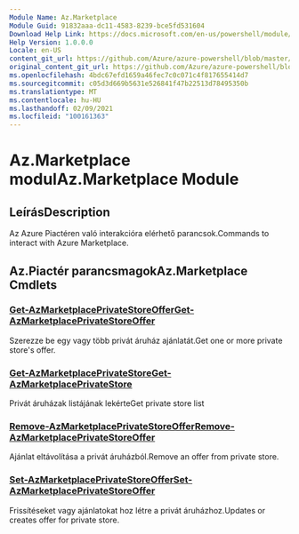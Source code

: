 ```yaml
---
Module Name: Az.Marketplace
Module Guid: 91832aaa-dc11-4583-8239-bce5fd531604
Download Help Link: https://docs.microsoft.com/en-us/powershell/module/az.marketplace
Help Version: 1.0.0.0
Locale: en-US
content_git_url: https://github.com/Azure/azure-powershell/blob/master/src/Marketplace/Marketplace/help/Az.Marketplace.md
original_content_git_url: https://github.com/Azure/azure-powershell/blob/master/src/Marketplace/Marketplace/help/Az.Marketplace.md
ms.openlocfilehash: 4bdc67efd1659a46fec7c0c071c4f817655414d7
ms.sourcegitcommit: c05d3d669b5631e526841f47b22513d78495350b
ms.translationtype: MT
ms.contentlocale: hu-HU
ms.lasthandoff: 02/09/2021
ms.locfileid: "100161363"
---
```

# <span data-ttu-id="a430b-101">Az.Marketplace modul</span><span class="sxs-lookup"><span data-stu-id="a430b-101">Az.Marketplace Module</span></span>
## <span data-ttu-id="a430b-102">Leírás</span><span class="sxs-lookup"><span data-stu-id="a430b-102">Description</span></span>
<span data-ttu-id="a430b-103">Az Azure Piactéren való interakcióra elérhető parancsok.</span><span class="sxs-lookup"><span data-stu-id="a430b-103">Commands to interact with Azure Marketplace.</span></span>

## <span data-ttu-id="a430b-104">Az.Piactér parancsmagok</span><span class="sxs-lookup"><span data-stu-id="a430b-104">Az.Marketplace Cmdlets</span></span>
### [<span data-ttu-id="a430b-105">Get-AzMarketplacePrivateStoreOffer</span><span class="sxs-lookup"><span data-stu-id="a430b-105">Get-AzMarketplacePrivateStoreOffer</span></span>](Get-AzMarketplacePrivateStoreOffer.md)
<span data-ttu-id="a430b-106">Szerezze be egy vagy több privát áruház ajánlatát.</span><span class="sxs-lookup"><span data-stu-id="a430b-106">Get one or more private store's offer.</span></span>

### [<span data-ttu-id="a430b-107">Get-AzMarketplacePrivateStore</span><span class="sxs-lookup"><span data-stu-id="a430b-107">Get-AzMarketplacePrivateStore</span></span>](Get-AzMarketplacePrivateStore.md)
<span data-ttu-id="a430b-108">Privát áruházak listájának lekérte</span><span class="sxs-lookup"><span data-stu-id="a430b-108">Get private store list</span></span>

### [<span data-ttu-id="a430b-109">Remove-AzMarketplacePrivateStoreOffer</span><span class="sxs-lookup"><span data-stu-id="a430b-109">Remove-AzMarketplacePrivateStoreOffer</span></span>](Remove-AzMarketplacePrivateStoreOffer.md)
<span data-ttu-id="a430b-110">Ajánlat eltávolítása a privát áruházból.</span><span class="sxs-lookup"><span data-stu-id="a430b-110">Remove an offer from private store.</span></span>

### [<span data-ttu-id="a430b-111">Set-AzMarketplacePrivateStoreOffer</span><span class="sxs-lookup"><span data-stu-id="a430b-111">Set-AzMarketplacePrivateStoreOffer</span></span>](Set-AzMarketplacePrivateStoreOffer.md)
<span data-ttu-id="a430b-112">Frissítéseket vagy ajánlatokat hoz létre a privát áruházhoz.</span><span class="sxs-lookup"><span data-stu-id="a430b-112">Updates or creates offer for private store.</span></span>


